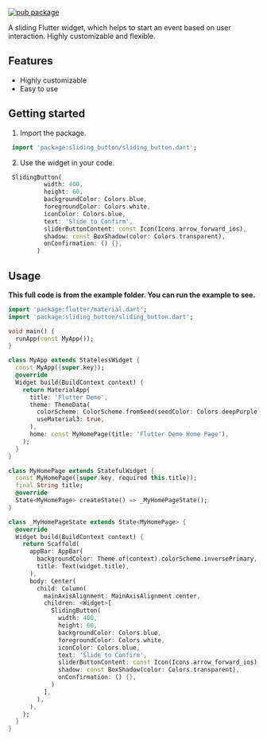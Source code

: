 [![pub package](https://img.shields.io/badge/pub-0.0.2-blue.svg)](https://pub.dev/packages/sliding_button)

A sliding Flutter widget, which helps to start an event based on user interaction. Highly customizable and flexible.

## Features

- Highly customizable
- Easy to use

## Getting started

1. Import the package.

```Dart
 import 'package:sliding_button/sliding_button.dart';
```

2. Use the widget in your code.

```Dart
 SlidingButton(
          width: 400,
          height: 60,
          backgroundColor: Colors.blue,
          foregroundColor: Colors.white,
          iconColor: Colors.blue,
          text: 'Slide to Confirm',
          sliderButtonContent: const Icon(Icons.arrow_forward_ios),
          shadow: const BoxShadow(color: Colors.transparent),
          onConfirmation: () {},
        ) 
```

## Usage

**This full code is from the example folder. You can run the example to see.**

```dart
import 'package:flutter/material.dart';
import 'package:sliding_button/sliding_button.dart';

void main() {
  runApp(const MyApp());
}

class MyApp extends StatelessWidget {
  const MyApp({super.key});
  @override
  Widget build(BuildContext context) {
    return MaterialApp(
      title: 'Flutter Demo',
      theme: ThemeData(
        colorScheme: ColorScheme.fromSeed(seedColor: Colors.deepPurple),
        useMaterial3: true,
      ),
      home: const MyHomePage(title: 'Flutter Demo Home Page'),
    );
  }
}

class MyHomePage extends StatefulWidget {
  const MyHomePage({super.key, required this.title});
  final String title;
  @override
  State<MyHomePage> createState() => _MyHomePageState();
}

class _MyHomePageState extends State<MyHomePage> {
  @override
  Widget build(BuildContext context) {
    return Scaffold(
      appBar: AppBar(
        backgroundColor: Theme.of(context).colorScheme.inversePrimary,
        title: Text(widget.title),
      ),
      body: Center(
        child: Column(
          mainAxisAlignment: MainAxisAlignment.center,
          children: <Widget>[
            SlidingButton(
              width: 400,
              height: 60,
              backgroundColor: Colors.blue,
              foregroundColor: Colors.white,
              iconColor: Colors.blue,
              text: 'Slide to Confirm',
              sliderButtonContent: const Icon(Icons.arrow_forward_ios),
              shadow: const BoxShadow(color: Colors.transparent),
              onConfirmation: () {},
            )
          ],
        ),
      ),
    );
  }
}
```

